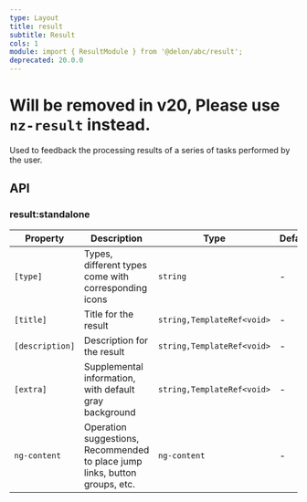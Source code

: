 ```yaml
---
type: Layout
title: result
subtitle: Result
cols: 1
module: import { ResultModule } from '@delon/abc/result';
deprecated: 20.0.0
---
```


# Will be removed in v20, Please use `nz-result` instead.

Used to feedback the processing results of a series of tasks performed by the user.

## API

### result:standalone

| Property | Description | Type | Default |
|----------|-------------|------|---------|
| `[type]` | Types, different types come with corresponding icons | `string` | - |
| `[title]` | Title for the result | `string,TemplateRef<void>` | - |
| `[description]` | Description for the result | `string,TemplateRef<void>` | - |
| `[extra]` | Supplemental information, with default gray background | `string,TemplateRef<void>` | - |
| `ng-content` | Operation suggestions, Recommended to place jump links, button groups, etc. | `ng-content` | - |
